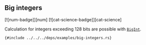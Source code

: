 ## Big integers

[![num-badge]][num] [![cat-science-badge]][cat-science]

Calculation for integers exceeding 128 bits are possible with [`BigInt`].

```rust,editable
{#include ../../../deps/examples/big-integers.rs}
```

[`BigInt`]: https://docs.rs/num/0.2.0/num/struct.BigInt.html
